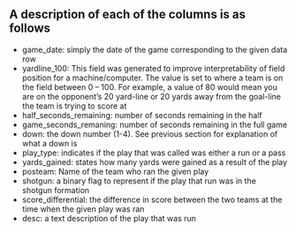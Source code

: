 ## A description of each of the columns is as follows

*	game_date: simply the date of the game corresponding to the given data row
*	yardline_100: This field was generated to improve interpretability of field position for a machine/computer. The value is set to where a team is on the field between 0 – 100.  For example, a value of 80 would mean you are on the opponent’s 20 yard-line or 20 yards away from the goal-line the team is trying to score at
*	half_seconds_remaining: number of seconds remaining in the half 
*	game_seconds_remaning: number of seconds remaining in the full game
*	down: the down number (1-4). See previous section for explanation of what a down is
*	play_type: indicates if the play that was called was either a run or a pass
*	yards_gained: states how many yards were gained as a result of the play
*	posteam: Name of the team who ran the given play
*	shotgun: a binary flag to represent if the play that run was in the shotgun formation
*	score_differential: the difference in score between the two teams at the time when the given play was ran
*	desc: a text description of the play that was run
